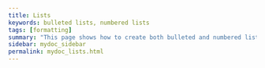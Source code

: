```yaml
---
title: Lists
keywords: bulleted lists, numbered lists
tags: [formatting]
summary: "This page shows how to create both bulleted and numbered lists"
sidebar: mydoc_sidebar
permalink: mydoc_lists.html
---
```


